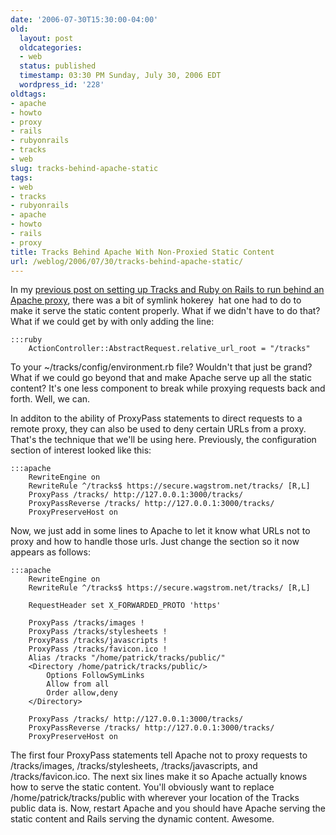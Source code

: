 ```yaml
---
date: '2006-07-30T15:30:00-04:00'
old:
  layout: post
  oldcategories:
  - web
  status: published
  timestamp: 03:30 PM Sunday, July 30, 2006 EDT
  wordpress_id: '228'
oldtags:
- apache
- howto
- proxy
- rails
- rubyonrails
- tracks
- web
slug: tracks-behind-apache-static
tags:
- web
- tracks
- rubyonrails
- apache
- howto
- rails
- proxy
title: Tracks Behind Apache With Non-Proxied Static Content
url: /weblog/2006/07/30/tracks-behind-apache-static/
---
```


In my [previous post on setting up Tracks and Ruby on Rails to run behind an Apache proxy](/weblog/web/tracks-behind-apache.xml), there was a bit of symlink hokerey  hat one had to do to make it serve the static content properly.  What if we didn't have to do that?  What if we could get by with only adding the line:

    :::ruby
        ActionController::AbstractRequest.relative_url_root = "/tracks"


To your ~/tracks/config/environment.rb file?  Wouldn't that just be grand?  What if we could go beyond that and make Apache serve up all the static content?  It's one less component to break while proxying requests back and forth.  Well, we can.

In additon to the ability of ProxyPass statements to direct requests to a remote proxy, they can also be used to deny certain URLs from a proxy.  That's the technique that we'll be using here.  Previously, the configuration section of interest
looked like this:

    :::apache
        RewriteEngine on
        RewriteRule ^/tracks$ https://secure.wagstrom.net/tracks/ [R,L]
        ProxyPass /tracks/ http://127.0.0.1:3000/tracks/
        ProxyPassReverse /tracks/ http://127.0.0.1:3000/tracks/
        ProxyPreserveHost on


Now, we just add in some lines to Apache to let it know what URLs not to proxy and how to handle those urls.  Just change the section so it now appears as follows:

    :::apache
        RewriteEngine on
        RewriteRule ^/tracks$ https://secure.wagstrom.net/tracks/ [R,L]

        RequestHeader set X_FORWARDED_PROTO 'https'

        ProxyPass /tracks/images !
        ProxyPass /tracks/stylesheets !
        ProxyPass /tracks/javascripts !
        ProxyPass /tracks/favicon.ico !
        Alias /tracks "/home/patrick/tracks/public/"
        <Directory /home/patrick/tracks/public/>
        	Options FollowSymLinks
        	Allow from all
        	Order allow,deny
        </Directory>

        ProxyPass /tracks/ http://127.0.0.1:3000/tracks/
        ProxyPassReverse /tracks/ http://127.0.0.1:3000/tracks/
        ProxyPreserveHost on


The first four ProxyPass statements tell Apache not to proxy requests to /tracks/images, /tracks/stylesheets, /tracks/javascripts, and /tracks/favicon.ico.  The next six lines make it so Apache actually knows how to serve the static content.  You'll obviously want to replace /home/patrick/tracks/public with wherever your location of the Tracks public data is.  Now, restart Apache and you should have Apache serving the static content and Rails serving the dynamic content.  Awesome.